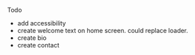 Todo

- add accessibility
- create welcome text on home screen. could replace loader.
- create bio
- create contact
